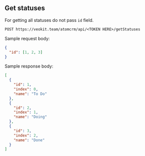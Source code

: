 ## Get statuses

For getting all statuses do not pass `id` field.

`POST https://veokit.team/atomcrm/api/<TOKEN HERE>/getStatuses`

Sample request body:
```json
{
  "id": [1, 2, 3]
}
```

Sample response body:
```json
[
  {
    "id": 1,
    "index": 0,
    "name": "To Do"
  },
  {
    "id": 2,
    "index": 1,
    "name": "Doing"
  },
  {
    "id": 3,
    "index": 2,
    "name": "Done"
  }
]
```